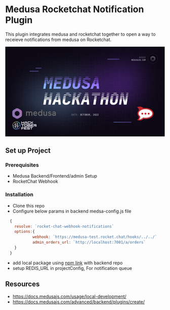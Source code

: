 # Medusa Rocketchat Notification Plugin

This plugin integrates medusa and rocketchat together to open a way to receieve notifications from medusa on Rocketchat.

![Medusa X Rocketchat](medusa-rocketchat.png "Medusa X Rocketchat")

## Set up Project

### Prerequisites
- Medusa Backend/Frontend/admin Setup
- RocketChat Webhook


### Installation
- Clone this repo
- Configure below params in backend medsa-config.js file
```js
  {
    resolve: `rocket-chat-webhook-notifications`
    options:{
            webhook: `https://medusa-test.rocket.chat/hooks/../../`
            admin_orders_url: `http://localhost:7001/a/orders`
    }
  }

```
- add local package using [npm link](https://docs.medusajs.com/advanced/backend/plugins/create/#test-your-plugin) with backend repo
- setup REDIS_URL in projectConfig, For notification queue

## Resources
- https://docs.medusajs.com/usage/local-development/
- https://docs.medusajs.com/advanced/backend/plugins/create/
